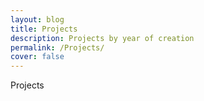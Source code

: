 ```yaml
---
layout: blog
title: Projects
description: Projects by year of creation
permalink: /Projects/
cover: false
---
```


Projects